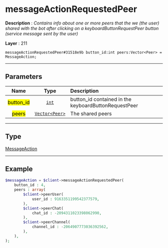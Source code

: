 # messageActionRequestedPeer

**Description** : *Contains info about one or more peers that the we (the user) shared with the bot after clicking on a keyboardButtonRequestPeer button (service message sent by the user)*

**Layer** : 211

```tl
messageActionRequestedPeer#31518e9b button_id:int peers:Vector<Peer> = MessageAction;
```

---

## Parameters

| Name | Type | Description |
| :---: | :---: | :--- |
| <mark>button_id</mark> | [`int`](type/int) | button_id contained in the keyboardButtonRequestPeer |
| <mark>peers</mark> | [`Vector<Peer>`](type/Peer) | The shared peers |

---

## Type

[MessageAction](type/MessageAction)

---

## Example

```php
$messageAction = $client->messageActionRequestedPeer(
	button_id : 4,
	peers : array(
		$client->peerUser(
			user_id : 9163351199542377579,
		),
		$client->peerChat(
			chat_id : -2094311023398062990,
		),
		$client->peerChannel(
			channel_id : -2064907773036392562,
		),
	),
);
```